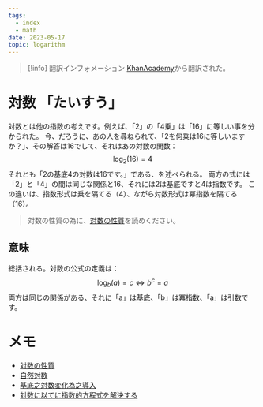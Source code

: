 ```yaml
---
tags:
  - index
  - math
date: 2023-05-17
topic: logarithm
---
```


> [!info] 翻訳インフォメーション
> [KhanAcademy](https://www.khanacademy.org/math/algebra2/x2ec2f6f830c9fb89:logs/x2ec2f6f830c9fb89:log-intro/e/understanding-logs-as-inverse-exponentials)から翻訳された。

# 対数 「たいすう」

対数とは他の指数の考えです。例えば、「2」の「4乗」は「16」に等しい事を分かられた。
今、だろうに、あの人を尋ねられて、「2を何乗は16に等しいますか？」、その解答は16でして、それはあの対数の関数：
$$
\log_{2}(16)=4
$$
それとも「2の基底4の対数は16です。」である、を述べられる。
両方の式には「2」と「4」の間は同じな関係と16、それには2は基底ですと4は指数です。
この違いは、指数形式は乗を隔てる（4）、ながら対数形式は冪指数を隔てる（16）。

> 対数の性質の為に、[対数の性質](対数の性質.md)を読めください。

## 意味

総括される。対数の公式の定義は：
$$
\log_{b}(a)=c \Longleftrightarrow b^{c}=a
$$
両方は同じの関係がある、それに「a」は基底、「b」は冪指数、「a」は引数です。

# メモ

- [対数の性質](対数の性質.md)
- [自然対数](自然対数.md)
- [基底之対数変化為之導入](基底之対数変化為之導入.md)
- [対数に以てに指数的方程式を解決する](対数に以てに指数的方程式を解決する.md)